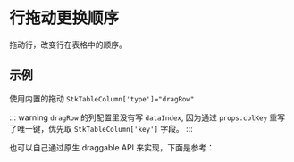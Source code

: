 # 行拖动更换顺序

拖动行，改变行在表格中的顺序。

## 示例
使用内置的拖动 `StkTableColumn['type']="dragRow"`

::: warning
 `dragRow` 的列配置里没有写 `dataIndex`, 因为通过 `props.colKey` 重写了唯一键，优先取 `StkTableColumn['key']` 字段。
:::

<demo vue="advanced/row-drag/RowDrag.vue"></demo>

也可以自己通过原生 draggable API 来实现，下面是参考：

<demo vue="advanced/row-drag/RowDragCustom.vue"></demo>